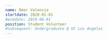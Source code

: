 ```yaml
---
name: Omar Valencia
startdate: 2020-01-01
#enddate: 2019-08-01
position: Student Volunteer
#subsequent: Undergraduate @ UC Los Angeles
---
```

